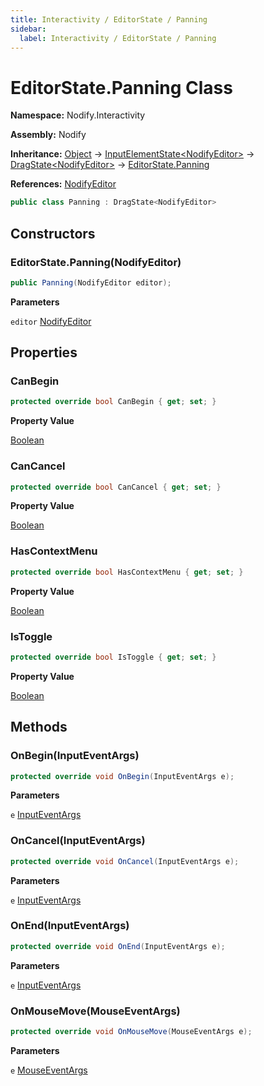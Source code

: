 ```yaml
---
title: Interactivity / EditorState / Panning
sidebar:
  label: Interactivity / EditorState / Panning
---
```


# EditorState.Panning Class  
  
**Namespace:** Nodify.Interactivity  
  
**Assembly:** Nodify  
  
**Inheritance:** [Object](https://docs.microsoft.com/en-us/dotnet/api/System.Object) → [InputElementState\<NodifyEditor\>](Nodify_Interactivity_InputElementState_TElement_) → [DragState\<NodifyEditor\>](Nodify_Interactivity_DragState_TElement_) → [EditorState.Panning](Nodify_Interactivity_EditorState_Panning)  
  
**References:** [NodifyEditor](Nodify_NodifyEditor)  
  
```csharp  
public class Panning : DragState<NodifyEditor>  
```  
  
## Constructors  
  
### EditorState.Panning(NodifyEditor)  
  
```csharp  
public Panning(NodifyEditor editor);  
```  
  
**Parameters**  
  
`editor` [NodifyEditor](Nodify_NodifyEditor)  
  
## Properties  
  
### CanBegin  
  
```csharp  
protected override bool CanBegin { get; set; }  
```  
  
**Property Value**  
  
[Boolean](https://docs.microsoft.com/en-us/dotnet/api/System.Boolean)  
  
### CanCancel  
  
```csharp  
protected override bool CanCancel { get; set; }  
```  
  
**Property Value**  
  
[Boolean](https://docs.microsoft.com/en-us/dotnet/api/System.Boolean)  
  
### HasContextMenu  
  
```csharp  
protected override bool HasContextMenu { get; set; }  
```  
  
**Property Value**  
  
[Boolean](https://docs.microsoft.com/en-us/dotnet/api/System.Boolean)  
  
### IsToggle  
  
```csharp  
protected override bool IsToggle { get; set; }  
```  
  
**Property Value**  
  
[Boolean](https://docs.microsoft.com/en-us/dotnet/api/System.Boolean)  
  
## Methods  
  
### OnBegin(InputEventArgs)  
  
```csharp  
protected override void OnBegin(InputEventArgs e);  
```  
  
**Parameters**  
  
`e` [InputEventArgs](https://docs.microsoft.com/en-us/dotnet/api/System.Windows.Input.InputEventArgs)  
  
### OnCancel(InputEventArgs)  
  
```csharp  
protected override void OnCancel(InputEventArgs e);  
```  
  
**Parameters**  
  
`e` [InputEventArgs](https://docs.microsoft.com/en-us/dotnet/api/System.Windows.Input.InputEventArgs)  
  
### OnEnd(InputEventArgs)  
  
```csharp  
protected override void OnEnd(InputEventArgs e);  
```  
  
**Parameters**  
  
`e` [InputEventArgs](https://docs.microsoft.com/en-us/dotnet/api/System.Windows.Input.InputEventArgs)  
  
### OnMouseMove(MouseEventArgs)  
  
```csharp  
protected override void OnMouseMove(MouseEventArgs e);  
```  
  
**Parameters**  
  
`e` [MouseEventArgs](https://docs.microsoft.com/en-us/dotnet/api/System.Windows.Input.MouseEventArgs)  
  

